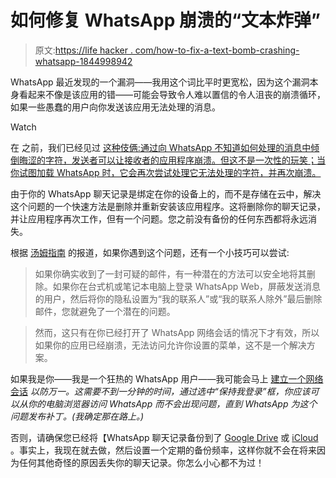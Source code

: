 # 如何修复 WhatsApp 崩溃的“文本炸弹”

> 原文:[https://life hacker . com/how-to-fix-a-text-bomb-crashing-whatsapp-1844998942](https://lifehacker.com/how-to-fix-a-text-bomb-crashing-whatsapp-1844998942)

WhatsApp 最近发现的一个漏洞——我用这个词比平时更宽松，因为这个漏洞本身看起来不像是该应用的错——可能会导致令人难以置信的令人沮丧的崩溃循环，如果一些愚蠢的用户向你发送该应用无法处理的消息。

Watch

在 之前，我们已经见过 [这种伎俩:通过向 WhatsApp 不知道如何处理的消息中倾倒晦涩的字符，发送者可以让接收者的应用程序崩溃。但这不是一次性的玩笑；当你试图加载 WhatsApp 时，它会再次尝试处理它无法处理的字符，并再次崩溃。](https://lifehacker.com/how-to-deal-with-apples-new-iphone-crashing-ios-bug-1823040189)

由于你的 WhatsApp 聊天记录是绑定在你的设备上的，而不是存储在云中，解决这个问题的一个快速方法是删除并重新安装该应用程序。这将删除你的聊天记录，并让应用程序再次工作，但有一个问题。您之前没有备份的任何东西都将永远消失。

根据 [汤姆指南](https://www.tomsguide.com/news/whatsapp-is-crashing-and-its-completely-wiping-chat-histories) 的报道，如果你遇到这个问题，还有一个小技巧可以尝试:

> 如果你确实收到了一封可疑的邮件，有一种潜在的方法可以安全地将其删除。如果你在台式机或笔记本电脑上登录 WhatsApp Web，屏蔽发送消息的用户，然后将你的隐私设置为“我的联系人”或“我的联系人除外”最后删除邮件，您就避免了一个潜在的问题。

> 然而，这只有在你已经打开了 WhatsApp 网络会话的情况下才有效，所以如果你的应用已经崩溃，无法访问允许你设置的菜单，这不是一个解决方案。

如果我是你——我是一个狂热的 WhatsApp 用户——我可能会马上 [建立一个网络会话](https://web.whatsapp.com) *以防万一。这需要不到一分钟的时间，通过选中“保持我登录”框，你应该可以从你的电脑浏览器访问 WhatsApp 而不会出现问题，直到 WhatsApp 为这个问题发布补丁。(我确定那在路上。)*

否则，请确保您已经将【WhatsApp 聊天记录备份到了 [Google Drive](https://faq.whatsapp.com/android/chats/how-to-back-up-to-google-drive/?lang=en) 或 [iCloud](https://faq.whatsapp.com/iphone/chats/how-to-back-up-to-icloud) 。事实上，我现在就去做，然后设置一个定期的备份频率，这样你就不会在将来因为任何其他奇怪的原因丢失你的聊天记录。你怎么小心都不为过！